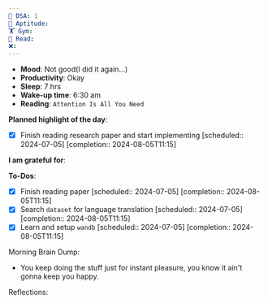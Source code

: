 ```yaml
---
🤖 DSA: 1
🧠 Aptitude: 
🏋 Gym: 
📖 Read: 
❌:
---
```

- **Mood**: Not good(I did it again...)
- **Productivity**: Okay
- **Sleep**: 7 hrs
- **Wake-up time**: 6:30 am
- **Reading**: `Attention Is All You Need`


**Planned highlight of the day**:
- [x] Finish reading research paper and start implementing   [scheduled:: 2024-07-05]  [completion:: 2024-08-05T11:15]

**I am grateful for**:

**To-Dos**:
- [x] Finish reading paper   [scheduled:: 2024-07-05]  [completion:: 2024-08-05T11:15]
- [x] Search `dataset` for language translation   [scheduled:: 2024-07-05]  [completion:: 2024-08-05T11:15]
- [x] Learn and setup `wandb`   [scheduled:: 2024-07-05]  [completion:: 2024-08-05T11:15]

Morning Brain Dump: 
- You keep doing the stuff just for instant pleasure, you know it ain't gonna keep you happy.

Reflections:
